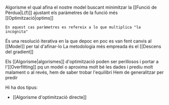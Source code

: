 Algorisme el qual afina el nostre model buscant minimitzar la [[Funció de Pèrdua|L(f)]] ajustant els paràmetres de la funció més [[Optimització|optims]] 

	En aquest cas paràmetres es refereix a lo que multiplica "la incògnita"

És una resolució iterativa en la que depoc en poc es van fent canvis al [[Model]] per tal d'afinar-lo
	La metodologia més empreada és el [[Descens del gradient]]


Els [[Algorisme|algorismes]] d'optimització poden ser perillosos i portar a l'[[Overfitting]] pq un model o aproxima molt bé les dades i prediu molt malament o al revés, hem de saber trobar l'equilibri
	Hem de generalitzar per predir

Hi ha dos tipus:
- [[Algorisme d'optimització directe]]
